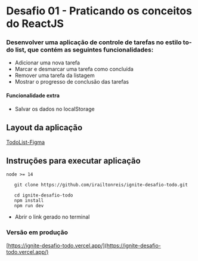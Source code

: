 # Desafio 01 - Praticando os conceitos do ReactJS

### Desenvolver uma aplicação de controle de tarefas no estilo **to-do list**, que contém as seguintes funcionalidades:
- Adicionar uma nova tarefa
- Marcar e desmarcar uma tarefa como concluída
- Remover uma tarefa da listagem
- Mostrar o progresso de conclusão das tarefas
#### Funcionalidade extra 
- Salvar os dados no localStorage 
## Layout da aplicação
[TodoList-Figma](https://www.figma.com/proto/G43e2XHsPSz1oev5fkMmqW/ToDo-List-%E2%80%A2-Desafio-React-(Copy)?node-id=4130-459&scaling=min-zoom&page-id=0%3A1&starting-point-node-id=4130%3A491) 
## Instruções para executar aplicação

```
node >= 14
```

```ssh
   git clone https://github.com/irailtonreis/ignite-desafio-todo.git
```
```ssh
   cd ignite-desafio-todo
   npm install 
   npm run dev
```

- Abrir o link gerado no terminal

### Versão em produção
[https://ignite-desafio-todo.vercel.app/](https://ignite-desafio-todo.vercel.app/) 